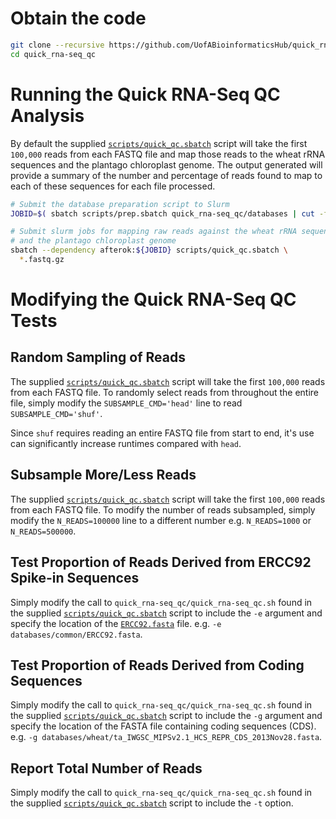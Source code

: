 # Obtain the code

```bash
git clone --recursive https://github.com/UofABioinformaticsHub/quick_rna-seq_qc
cd quick_rna-seq_qc
```

# Running the Quick RNA-Seq QC Analysis

By default the supplied [`scripts/quick_qc.sbatch`](scripts/quick_qc.sbatch) script will take the first `100,000` reads from each FASTQ file
and map those reads to the wheat rRNA sequences and the plantago chloroplast genome. The output generated will provide a summary of the
number and percentage of reads found to map to each of these sequences for each file processed.

```bash
# Submit the database preparation script to Slurm
JOBID=$( sbatch scripts/prep.sbatch quick_rna-seq_qc/databases | cut -f4 -d " " )

# Submit slurm jobs for mapping raw reads against the wheat rRNA sequences
# and the plantago chloroplast genome
sbatch --dependency afterok:${JOBID} scripts/quick_qc.sbatch \
  *.fastq.gz
```

# Modifying the Quick RNA-Seq QC Tests

## Random Sampling of Reads

The supplied [`scripts/quick_qc.sbatch`](scripts/quick_qc.sbatch) script will take the first `100,000` reads from each FASTQ file. To randomly
select reads from throughout the entire file, simply modify the `SUBSAMPLE_CMD='head'` line to read `SUBSAMPLE_CMD='shuf'`.

Since `shuf` requires reading an entire FASTQ file from start to end, it's use can significantly increase runtimes compared with `head`.

## Subsample More/Less Reads

The supplied [`scripts/quick_qc.sbatch`](scripts/quick_qc.sbatch) script will take the first `100,000` reads from each FASTQ file. To modify the
number of reads subsampled, simply modify the `N_READS=100000` line to a different number e.g. `N_READS=1000` or `N_READS=500000`.

## Test Proportion of Reads Derived from ERCC92 Spike-in Sequences

Simply modify the call to `quick_rna-seq_qc/quick_rna-seq_qc.sh` found in the supplied [`scripts/quick_qc.sbatch`](scripts/quick_qc.sbatch) script
to include the `-e` argument and specify the location of the [`ERCC92.fasta`](databases/common/ERCC92.fasta) file. e.g. `-e databases/common/ERCC92.fasta`.

## Test Proportion of Reads Derived from Coding Sequences

Simply modify the call to `quick_rna-seq_qc/quick_rna-seq_qc.sh` found in the supplied [`scripts/quick_qc.sbatch`](scripts/quick_qc.sbatch) script
to include the `-g` argument and specify the location of the FASTA file containing coding sequences (CDS).
e.g. `-g databases/wheat/ta_IWGSC_MIPSv2.1_HCS_REPR_CDS_2013Nov28.fasta`.

## Report Total Number of Reads

Simply modify the call to `quick_rna-seq_qc/quick_rna-seq_qc.sh` found in the supplied [`scripts/quick_qc.sbatch`](scripts/quick_qc.sbatch) script
to include the `-t` option.
